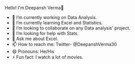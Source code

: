 Hello! I'm Deepansh Verma👋
- 🔭 I’m currently working on Data Analysis.
- 🌱 I’m currently learning Excel and Statistics.
- 👯 I’m looking to collaborate on any Data analysis' project.
- 🤔 I’m looking for help with Stats.
- 💬 Ask me about Excel.
- 📫 How to reach me: Twitter- @DeepanshVerma30
- 😄 Pronouns: He/His
- ⚡ Fun fact: I watch a lot of movies.
